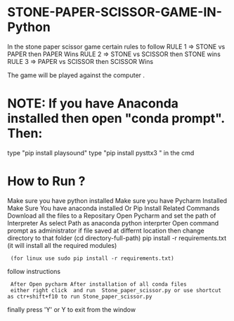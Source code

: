 # STONE-PAPER-SCISSOR-GAME-IN-Python
 In the stone paper scissor game certain rules to follow
 RULE 1 => STONE vs PAPER then PAPER Wins
 RULE 2 => STONE vs SCISSOR then STONE wins
 RULE 3 => PAPER vs SCISSOR then SCISSOR Wins 
 
 The game will be played against the computer .  
 
# NOTE: If you have Anaconda installed then open "conda prompt". Then:
 type "pip install  playsound" type "pip install pysttx3 " in the cmd

# How to Run ?
   Make sure you have python installed
	 Make sure you have Pycharm Installed
   Make Sure You have anaconda installed Or Pip Install Related Commands
	 Download all the files to a Repositary
   Open Pycharm and set the path of Interpreter As select Path as anaconda python interprter
	 Open command prompt as administrator
   if file saved at differnt location then change directory to that folder (cd directory-full-path)
   pip install -r requirements.txt (it will install all the required modules)
   
	 (for linux use sudo pip install -r requirements.txt)
   follow instructions
	 
	 After Open pycharm After installation of all conda files
	 either right click  and run  Stone_paper_scissor.py or use shortcut as ctr+shift+f10 to run Stone_paper_scissor.py
   finally press 'Y' or Y to exit from the window



 
   
 
 
 
 
 
 
 
 
 
 
 
 
